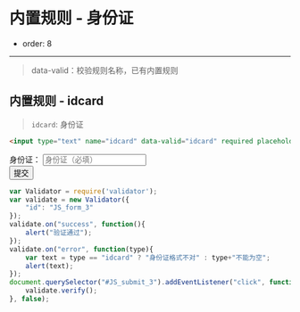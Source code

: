 
# 内置规则 - 身份证

- order: 8
---

> data-valid：校验规则名称，已有内置规则  

<link rel="stylesheet" type="text/css" href="./../src/style.css">


## 内置规则 - idcard
> `idcard`: 身份证  

```html
<input type="text" name="idcard" data-valid="idcard" required placeholder="身份证（必填）"/>
```

<div id="JS_form_3">
	<div class="form-item">
		<span class="type-name">身份证：</span>
		<input type="text" name="idcard" data-valid="idcard" required placeholder="身份证（必填）"/>
	</div>
	<div class="form-item">
		<span class="type-name"></span>
		<button class="demo-btn" id="JS_submit_3" type="button" value="提交">提交</button>	
	</div>
</div>

````javascript
var Validator = require('validator');
var validate = new Validator({
	"id": "JS_form_3"
});
validate.on("success", function(){
	alert("验证通过");
});
validate.on("error", function(type){
	var text = type == "idcard" ? "身份证格式不对" : type+"不能为空";
	alert(text);
});
document.querySelector("#JS_submit_3").addEventListener("click", function(){
	validate.verify();
}, false);
````